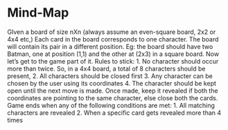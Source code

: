 # Mind-Map
GIven a board of size nXn (always assume an even-square board, 2x2 or 4x4 etc,) Each card in the board corresponds to one character. The board will contain its pair in a different position. Eg: the board should have two Batman, one at position (1,1) and the other at (2x3) in a square board. Now let’s get to the game part of it. Rules to stick: 1. No character should occur more than twice. So, in a 4x4 board, a total of 8 characters should be present, 2. All characters should be closed first 3. Any character can be chosen by the user using its coordinates 4. The character should be kept open until the next move is made. Once made, keep it revealed if both the coordinates are pointing to the same character, else close both the cards. Game ends when any of the following conditions are met: 1. All matching characters are revealed 2. When a specific card gets revealed more than 4 times
